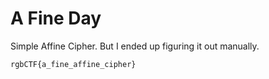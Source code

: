# A Fine Day

Simple Affine Cipher. But I ended up figuring it out manually.  

```txt
rgbCTF{a_fine_affine_cipher}
```
